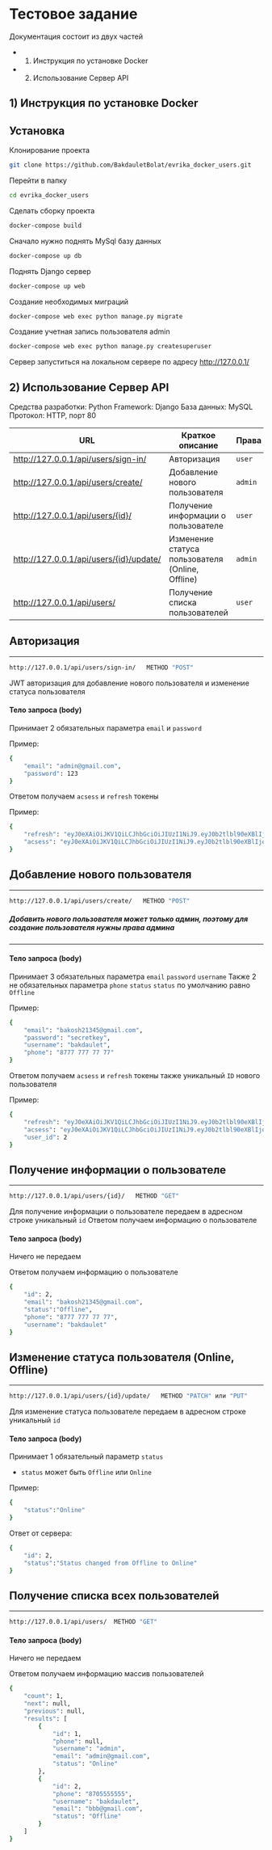 # Тестовое задание

Документация состоит из двух частей
- 1) Инструкция по установке Docker
- 2) Использование Сервер API 

## 1) Инструкция по установке Docker

## Установка

Клонирование проекта
```sh
git clone https://github.com/BakdauletBolat/evrika_docker_users.git
```

Перейти в папку
```sh
cd evrika_docker_users
```

Сделать сборку проекта
```sh
docker-compose build
```

Сначало нужно поднять MySql базу данных
```sh
docker-compose up db
```

Поднять Django сервер
```sh
docker-compose up web
```

Создание необходимых миграций
```sh
docker-compose web exec python manage.py migrate
```

Создание учетная запись пользователя admin
```sh
docker-compose web exec python manage.py createsuperuser
```

Сервер запуститься на локальном сервере по адресу http://127.0.0.1/ 

## 2) Использование Сервер API 

Средства разработки: Python
Framework: Django
База данных: MySQL
Протокол: HTTP, порт 80

| URL | Краткое описание | Права |
| ------ | ------ |  ------ |
| http://127.0.0.1/api/users/sign-in/ | Авторизация | `user` |
| http://127.0.0.1/api/users/create/ | Добавление нового пользователя | `admin` |
| http://127.0.0.1/api/users/{id}/ | Получение информации о пользователе | `user` |
| http://127.0.0.1/api/users/{id}/update/ |Изменение статуса пользователя (Online, Offline) |  `admin` |
| http://127.0.0.1/api/users/ | Получение списка пользователей |  `user` |

## Авторизация 
---
```sh
http://127.0.0.1/api/users/sign-in/   METHOD "POST"
```

JWT авторизация для добавление нового пользователя и изменение статуса пользователя

#### Тело запроса (body)
Принимает 2 обязательных параметра `email` и `password`

Пример:

```sh
{
    "email": "admin@gmail.com",
    "password": 123
}
```

Ответом получаем `acsess` и `refresh` токены

Пример:

```sh
{
    "refresh": "eyJ0eXAiOiJKV1QiLCJhbGciOiJIUzI1NiJ9.eyJ0b2tlbl90eXBlIjoicmVmcmVzaCIsImV4cCI6MTY2ODI5MDU3NCwiaWF0IjoxNjUyNzM4NTc0LCJqdGkiOiIxYTYxZWNlZTIxNWE0MzAwOTk2OGVlZGRmZmJkMzVkMyIsInVzZXJfaWQiOjF9.lQb9zEty15FcdUe_YABHUccPZjSlBbI_UOyROy6xst8"
    "acsess": "eyJ0eXAiOiJKV1QiLCJhbGciOiJIUzI1NiJ9.eyJ0b2tlbl90eXBlIjoiYWNjZXNzIiwiZXhwIjoxNjY4MjkwNTc0LCJpYXQiOjE2NTI3Mzg1NzQsImp0aSI6ImQ4MDBhYjc0ZGQzZDQ4MjNiZmI0ZDViM2VkMTlhMmNhIiwidXNlcl9pZCI6MX0.uMy2BzAg34NzpRWaOC-yKgN8fjssRG-citV06Yewan8",
}
```

## Добавление нового пользователя
---
```sh
http://127.0.0.1/api/users/create/   METHOD "POST"
```

##### Добавить нового пользователя может только админ, поэтому для создание пользователя нужны права админа
---
#### Тело запроса (body)

Принимает 3 обязательных параметра `email`  `password` `username` 
Также 2 не обязательных параметра `phone` `status` 
`status` по умолчанию равно `Offline`

Пример:

```sh
{
    "email": "bakosh21345@gmail.com",
    "password": "secretkey",
    "username": "bakdaulet",
    "phone": "8777 777 77 77"
}
```

Ответом получаем `acsess` и `refresh` токены также уникальный `ID` нового пользователя

Пример:

```sh
{
    "refresh": "eyJ0eXAiOiJKV1QiLCJhbGciOiJIUzI1NiJ9.eyJ0b2tlbl90eXBlIjoicmVmcmVzaCIsImV4cCI6MTY2ODI5MDU3NCwiaWF0IjoxNjUyNzM4NTc0LCJqdGkiOiIxYTYxZWNlZTIxNWE0MzAwOTk2OGVlZGRmZmJkMzVkMyIsInVzZXJfaWQiOjF9.lQb9zEty15FcdUe_YABHUccPZjSlBbI_UOyROy6xst8"
    "acsess": "eyJ0eXAiOiJKV1QiLCJhbGciOiJIUzI1NiJ9.eyJ0b2tlbl90eXBlIjoiYWNjZXNzIiwiZXhwIjoxNjY4MjkwNTc0LCJpYXQiOjE2NTI3Mzg1NzQsImp0aSI6ImQ4MDBhYjc0ZGQzZDQ4MjNiZmI0ZDViM2VkMTlhMmNhIiwidXNlcl9pZCI6MX0.uMy2BzAg34NzpRWaOC-yKgN8fjssRG-citV06Yewan8",
    "user_id": 2
}
```

## Получение информации о пользователе
---
```sh
http://127.0.0.1/api/users/{id}/   METHOD "GET"
```

Для получение информации о пользователе передаем в адресном строке уникальный `id` 
Ответом получаем информацию о пользователе

#### Тело запроса (body)
Ничего не передаем

Ответом получаем информацию о пользователе

```sh
{
    "id": 2,
    "email": "bakosh21345@gmail.com",
    "status":"Offline",
    "phone": "8777 777 77 77",
    "username": "bakdaulet"
}
```

## Изменение статуса пользователя (Online, Offline)
---
```sh
http://127.0.0.1/api/users/{id}/update/   METHOD "PATCH" или "PUT"
```

Для изменение статуса пользователе передаем в адресном строке уникальный `id` 

#### Тело запроса (body)
Принимает 1 обязательный параметр `status`
- `status` может быть `Offline` или `Online`


Пример:

```sh
{
    "status":"Online"
}
```

Ответ от сервера:

```sh
{
    "id": 2,
    "status":"Status changed from Offline to Online"
}
```

## Получение списка всех пользователей
---
```sh
http://127.0.0.1/api/users/  METHOD "GET"
```
#### Тело запроса (body)
Ничего не передаем

Ответом получаем информацию массив пользователей

```sh
{
    "count": 1,
    "next": null,
    "previous": null,
    "results": [
        {
            "id": 1,
            "phone": null,
            "username": "admin",
            "email": "admin@gmail.com",
            "status": "Online"
        },
        {
            "id": 2,
            "phone": "8705555555",
            "username": "bakdaulet",
            "email": "bbb@gmail.com",
            "status": "Offline"
        }
    ]
}
```



[//]: # (These are reference links used in the body of this note and get stripped out when the markdown processor does its job. There is no need to format nicely because it shouldn't be seen. Thanks SO - http://stackoverflow.com/questions/4823468/store-comments-in-markdown-syntax)

   [dill]: <https://github.com/joemccann/dillinger>
   [git-repo-url]: <https://github.com/joemccann/dillinger.git>
   [john gruber]: <http://daringfireball.net>
   [df1]: <http://daringfireball.net/projects/markdown/>
   [markdown-it]: <https://github.com/markdown-it/markdown-it>
   [Ace Editor]: <http://ace.ajax.org>
   [node.js]: <http://nodejs.org>
   [Twitter Bootstrap]: <http://twitter.github.com/bootstrap/>
   [jQuery]: <http://jquery.com>
   [@tjholowaychuk]: <http://twitter.com/tjholowaychuk>
   [express]: <http://expressjs.com>
   [AngularJS]: <http://angularjs.org>
   [Gulp]: <http://gulpjs.com>

   [PlDb]: <https://github.com/joemccann/dillinger/tree/master/plugins/dropbox/README.md>
   [PlGh]: <https://github.com/joemccann/dillinger/tree/master/plugins/github/README.md>
   [PlGd]: <https://github.com/joemccann/dillinger/tree/master/plugins/googledrive/README.md>
   [PlOd]: <https://github.com/joemccann/dillinger/tree/master/plugins/onedrive/README.md>
   [PlMe]: <https://github.com/joemccann/dillinger/tree/master/plugins/medium/README.md>
   [PlGa]: <https://github.com/RahulHP/dillinger/blob/master/plugins/googleanalytics/README.md>
